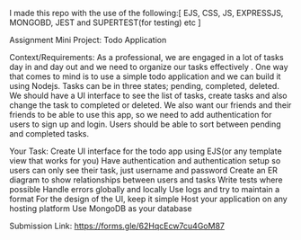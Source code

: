 I made this repo with the use of the following:[
    EJS, CSS, JS, EXPRESSJS, MONGOBD, JEST and SUPERTEST(for testing) etc
]


Assignment
Mini Project: Todo Application


Context/Requirements:
As a professional, we are engaged in a lot of tasks day in and day out and we need to organize our tasks effectively . One way that comes to mind is to use a simple todo application and we can build it using Nodejs. Tasks can be in three states; pending, completed, deleted. We should have a UI interface to see the list of tasks, create tasks and also change the task to completed or deleted. We also want our friends and their friends to be able to use this app, so we need to add authentication for users to sign up and login. Users should be able to sort between pending and completed tasks.


Your Task:
Create UI interface for the todo app using EJS(or any template view that works for you)
Have authentication and authentication setup so users can only see their task, just  username and password
Create an ER diagram to show relationships between users and tasks
Write tests where possible
Handle errors globally and locally
Use logs and try to maintain a format
For the design of the UI, keep it simple
Host your application on any hosting platform
Use MongoDB as your database



Submission Link: https://forms.gle/62HqcEcw7cu4GoM87